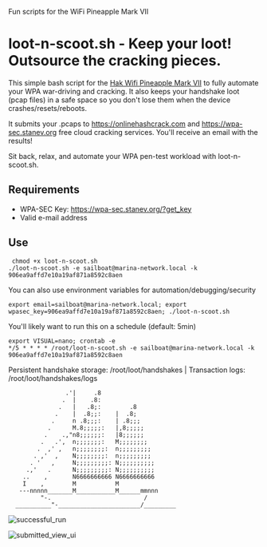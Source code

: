 Fun scripts for the WiFi Pineapple Mark VII

# __loot-n-scoot.sh - Keep your loot! Outsource the cracking pieces.__

This simple bash script for the [Hak Wifi Pineapple Mark VII](https://shop.hak5.org/products/wifi-pineapple) to fully automate your WPA war-driving and cracking.  It also keeps your handshake loot (pcap files) in a safe space so you don't lose them when the device crashes/resets/reboots.

It submits your .pcaps to https://onlinehashcrack.com and https://wpa-sec.stanev.org free cloud cracking services.  You'll receive an email with the results! 

Sit back, relax, and automate your WPA pen-test workload with loot-n-scoot.sh.

## __Requirements__

- WPA-SEC Key: https://wpa-sec.stanev.org/?get_key
- Valid e-mail address

## __Use__

```  
 chmod +x loot-n-scoot.sh
./loot-n-scoot.sh -e sailboat@marina-network.local -k 906ea9affd7e10a19af871a8592c8aen 
 ```
You can also use environment variables for automation/debugging/security
```
export email=sailboat@marina-network.local; export wpasec_key=906ea9affd7e10a19af871a8592c8aen; ./loot-n-scoot.sh
```
You'll likely want to run this on a schedule (default: 5min)
```
export VISUAL=nano; crontab -e
*/5 * * * * /root/loot-n-scoot.sh -e sailboat@marina-network.local -k 906ea9affd7e10a19af871a8592c8aen 
```

Persistent handshake storage: /root/loot/handshakes | Transaction logs: /root/loot/handshakes/logs


```                  .   Fairwinds!
                .'|     .8
               .  |    .8:
              .   |   .8;:        .8
             .    |  .8;;:    |  .8;
            .     n .8;;;:    | .8;;;
           .      M.8;;;;;:   |,8;;;;;
          .    .,"n8;;;;;;:   |8;;;;;;
         .   .',  n;;;;;;;:   M;;;;;;;;
        .  ,' ,   n;;;;;;;;:  n;;;;;;;;;
       . ,'  ,    N;;;;;;;;:  n;;;;;;;;;
      . '   ,     N;;;;;;;;;: N;;;;;;;;;;
     .,'   .      N;;;;;;;;;: N;;;;;;;;;;
    ..    ,       N6666666666 N6666666666
    I    ,        M           M
   ---nnnnn_______M___________M______mmnnn
         "-.                          /
  __________"-_______________________/_________
  ```
 
![successful_run](https://github.com/sailboat-anon/wifi-pineapple-mark-vii/blob/main/img/successful%20run.png)

![submitted_view_ui](https://github.com/sailboat-anon/wifi-pineapple-mark-vii/blob/main/img/submitted-caps.png)
